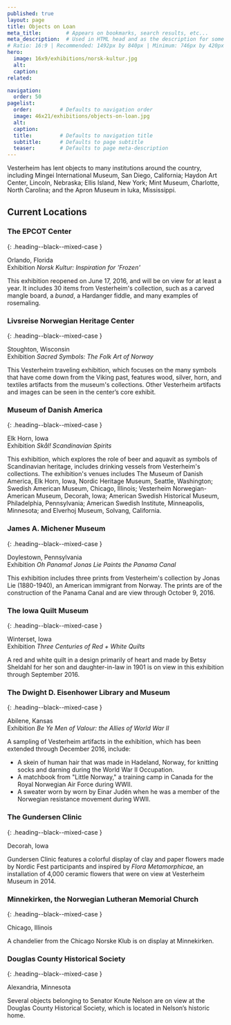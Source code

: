 ```yaml
---
published: true
layout: page
title: Objects on Loan
meta_title:        # Appears on bookmarks, search results, etc...
meta_description:  # Used in HTML head and as the description for some search engines
# Ratio: 16:9 | Recommended: 1492px by 840px | Minimum: 746px by 420px
hero:
  image: 16x9/exhibitions/norsk-kultur.jpg
  alt:
  caption: 
related:

navigation:
  order: 50
pagelist:
  order:         # Defaults to navigation order
  image: 46x21/exhibitions/objects-on-loan.jpg
  alt:
  caption: 
  title:         # Defaults to navigation title
  subtitle:      # Defaults to page subtitle
  teaser:        # Defaults to page meta-description
---
```

Vesterheim has lent objects to many institutions around the country, including Mingei International Museum, San Diego, California; Haydon Art Center, Lincoln, Nebraska; Ellis Island, New York; Mint Museum, Charlotte, North Carolina; and the Apron Museum in Iuka, Mississippi.

Current Locations
-----------------

### The EPCOT Center
{: .heading--black--mixed-case }

Orlando, Florida <br />
Exhibition _Norsk Kultur: Inspiration for 'Frozen'_

This exhibition reopened on June 17, 2016, and will be on view for at least a year. It includes 30 items from Vesterheim's collection, such as a carved mangle board, a _bunad_, a Hardanger fiddle, and many examples of rosemaling.

### Livsreise Norwegian Heritage Center
{: .heading--black--mixed-case }

Stoughton, Wisconsin <br />
Exhibition _Sacred Symbols: The Folk Art of Norway_

This Vesterheim traveling exhibition, which focuses on the many symbols that have come down from the Viking past, features wood, silver, horn, and textiles artifacts from the museum's collections. Other Vesterheim artifacts and images can be seen in the center’s core exhibit.

### Museum of Danish America
{: .heading--black--mixed-case }

Elk Horn, Iowa <br />
Exhibition _Skål! Scandinavian Spirits_

This exhibition, which explores the role of beer and aquavit as symbols of Scandinavian heritage, includes drinking vessels from Vesterheim's collections. The exhibition's venues includes The Museum of Danish America, Elk Horn, Iowa, Nordic Heritage Museum, Seattle, Washington; Swedish American Museum, Chicago, Illinois; Vesterheim Norwegian-American Museum, Decorah, Iowa; American Swedish Historical Museum, Philadelphia, Pennsylvania; American Swedish Institute, Minneapolis, Minnesota; and Elverhoj Museum, Solvang, California.

### James A. Michener Museum
{: .heading--black--mixed-case }

Doylestown, Pennsylvania <br />
Exhibition _Oh Panama! Jonas Lie Paints the Panama Canal_

This exhibition includes three prints from Vesterheim's collection by Jonas Lie (1880-1940), an American immigrant from Norway. The prints are of the construction of the Panama Canal and are view through October 9, 2016. 

### The Iowa Quilt Museum
{: .heading--black--mixed-case }

Winterset, Iowa <br />
Exhibition _Three Centuries of Red + White Quilts_

A red and white quilt in a design primarily of heart and made by Betsy Sheldahl for her son and daughter-in-law in 1901 is on view in this exhibition through September 2016. 

### The Dwight D. Eisenhower Library and Museum
{: .heading--black--mixed-case }

Abilene, Kansas <br />
Exhibition _Be Ye Men of Valour: the Allies of World War II_

A sampling of Vesterheim artifacts in the exhibition, which has been extended through December 2016, include:

*   A skein of human hair that was made in Hadeland, Norway, for knitting socks and darning during the World War II Occupation.
*   A matchbook from "Little Norway," a training camp in Canada for the Royal Norwegian Air Force during WWII.
*   A sweater worn by worn by Einar Judén when he was a member of the Norwegian resistance movement during WWII.

### The Gundersen Clinic
{: .heading--black--mixed-case }

Decorah, Iowa

Gundersen Clinic features a colorful display of clay and paper flowers made by Nordic Fest participants and inspired by _Flora Metamorphicae,_ an installation of 4,000 ceramic flowers that were on view at Vesterheim Museum in 2014.

### Minnekirken, the Norwegian Lutheran Memorial Church
{: .heading--black--mixed-case }

Chicago, Illinois<br />

A chandelier from the Chicago Norske Klub is on display at Minnekirken. 

### Douglas County Historical Society
{: .heading--black--mixed-case }

Alexandria, Minnesota<br />

Several objects belonging to Senator Knute Nelson are on view at the Douglas County Historical Society, which is located in Nelson’s historic home. 